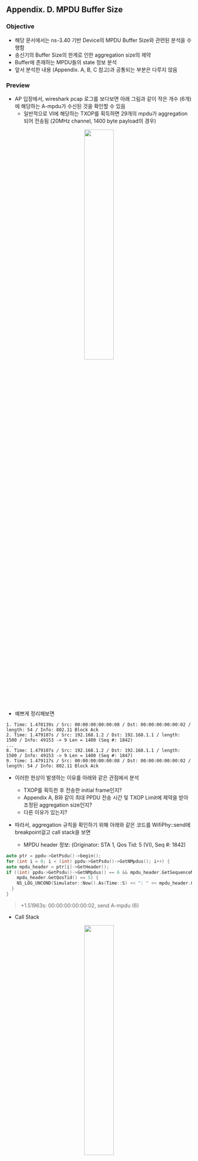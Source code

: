 ## Appendix. D. MPDU Buffer Size

### Objective
* 해당 문서에서는 ns-3.40 기반 Device의 MPDU Buffer Size와 관련된 분석을 수행함
* 송신기의 Buffer Size의 한계로 인한 aggregation size의 제약
* Buffer에 존재하는 MPDU들의 state 정보 분석
* 앞서 분석한 내용 (Appendix. A, B, C 참고)과 공통되는 부분은 다루지 않음

### Preview
* AP 입장에서, wireshark pcap 로그를 보다보면 아래 그림과 같이 작은 개수 (6개)에 해당하는 A-mpdu가 수신된 것을 확인할 수 있음
  * 일반적으로 VI에 해당하는 TXOP를 획득하면 29개의 mpdu가 aggregation되어 전송됨 (20MHz channel, 1400 byte payload의 경우)

<p align="center">  
  <img src="https://github.com/user-attachments/assets/07ae55a8-bbc6-443d-990c-16b1ddbe42f8" width="40%">  
</p>

* 예쁘게 정리해보면
```
1. Time: 1.478139s / Src: 00:00:00:00:00:08 / Dst: 00:00:00:00:00:02 / length: 54 / Info: 802.11 Block Ack
2. Time: 1.479107s / Src: 192.168.1.2 / Dst: 192.168.1.1 / length: 1500 / Info: 49153 -> 9 Len = 1400 (Seq #: 1842)
...
8. Time: 1.479107s / Src: 192.168.1.2 / Dst: 192.168.1.1 / length: 1500 / Info: 49153 -> 9 Len = 1400 (Seq #: 1847)
9. Time: 1.479117s / Src: 00:00:00:00:00:08 / Dst: 00:00:00:00:00:02 / length: 54 / Info: 802.11 Block Ack
```
* 이러한 현상이 발생하는 이유를 아래와 같은 관점에서 분석
  * TXOP를 획득한 후 전송한 initial frame인지?
  * Appendix A, B와 같이 최대 PPDU 전송 시간 및 TXOP Limit에 제약을 받아 조정된 aggregation size인지?
  * 다른 이유가 있는지?

* 따라서, aggregation 규칙을 확인하기 위해 아래와 같은 코드를 WifiPhy::send에 breakpoint걸고 call stack을 보면
  * MPDU header 정보: (Originator: STA 1, Qos Tid: 5 (VI), Seq #: 1842)
```c
auto ptr = ppdu->GetPsdu()->begin();
for (int i = 0; i < (int) ppdu->GetPsdu()->GetNMpdus(); i++) {
auto mpdu_header = ptr[i]->GetHeader();
if ((int) ppdu->GetPsdu()->GetNMpdus() == 6 && mpdu_header.GetSequenceNumber() == 1842 &&
    mpdu_header.GetQosTid() == 5) {
    NS_LOG_UNCOND(Simulator::Now().As(Time::S) << ": " << mpdu_header.GetAddr2() << ", send A-mpdu (6)");
  }
}
```
> +1.51963s: 00:00:00:00:00:02, send A-mpdu (6)

* Call Stack
<p align="center">  
  <img src="https://github.com/user-attachments/assets/e205ede2-eaef-447c-9851-3fc39b9837ff" width="40%">  
</p>

* 다른 점은 없다
